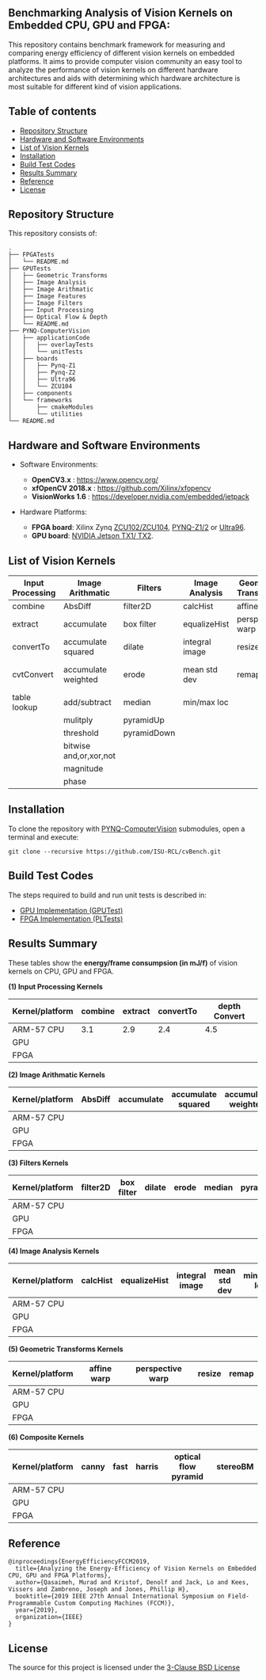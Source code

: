 ## Benchmarking Analysis of Vision Kernels on Embedded CPU, GPU and FPGA:


<p align="justify">

This repository contains benchmark framework for measuring and comparing energy efficiency of different vision kernels on embedded platforms. It aims to provide computer vision community an easy tool to analyze the performance of vision kernels on different hardware architectures and aids with determining which hardware architecture is most suitable for different kind of vision applications.

</p>

## Table of contents 
<!--ts-->
* [Repository Structure](#Repository-Structure) 
* [Hardware and Software Environments](#Hardware-and-Software-Environments)
* [List of Vision Kernels](#List-of-Vision-Kernels)
* [Installation](#Installation) 
* [Build Test Codes](#Build-Test-Codes) 
* [Results Summary](#Results-Summary) 
* [Reference](#reference)
* [License](#license) 
<!--te-->
   
## Repository Structure

This repository consists of:
 ```   
.
├── FPGATests
│   └── README.md
├── GPUTests
│   ├── Geometric Transforms 
│   ├── Image Analysis  
│   ├── Image Arithmatic 
│   ├── Image Features 
│   ├── Image Filters 
│   ├── Input Processing 
│   ├── Optical Flow & Depth 
│   └── README.md 
├── PYNQ-ComputerVision
│   ├── applicationCode 
│   │   ├── overlayTests 
│   │   └── unitTests
│   ├── boards
│   │   ├── Pynq-Z1
│   │   ├── Pynq-Z2
│   │   ├── Ultra96
│   │   └── ZCU104
│   ├── components 
│   └── frameworks
│       ├── cmakeModules 
│       └── utilities    
└── README.md
``` 

## Hardware and Software Environments
* Software Environments:
	* **OpenCV3.x** : https://www.opencv.org/
	* **xfOpenCV 2018.x** : https://github.com/Xilinx/xfopencv
	* **VisionWorks 1.6** : https://developer.nvidia.com/embedded/jetpack
 
* Hardware Platforms:
	* **FPGA board**: Xilinx Zynq [ZCU102/ZCU104](https://www.xilinx.com/products/boards-and-kits/ek-u1-zcu102-g.html), [PYNQ-Z1/2](http://www.pynq.io/board) or [Ultra96](http://zedboard.org/product/ultra96).
	* **GPU board**: [NVIDIA Jetson TX1/ TX2](https://developer.nvidia.com/embedded/buy/jetson-tx2).

 
## List of Vision Kernels

 
| Input Processing | Image Arithmatic | Filters       |  Image Analysis | Geometric Transforms|  Composite Kernels|
| -------------    | -------------    | ------------- | -------------   |    -------------    | --------------------    |
| combine          | AbsDiff          |  filter2D     |calcHist         | affine warp         | canny           |
| extract          | accumulate       |  box filter   |equalizeHist     |perspective warp     | fast       |      | 
| convertTo        |accumulate squared|  dilate   |integral image   | resize                  | harris                |
| cvtConvert       |accumulate weighted| erode        |mean std dev     | remap               | optical flow pyramid   |     
| table lookup     | add/subtract     |  median       |min/max loc      |                     | stereoBM     | 
|                  |  mulitply        | pyramidUp     |                 |                     |                    | 
|                  | threshold        | pyramidDown   |                 |                     |                 | 
|             | bitwise and,or,xor,not|               |                 |                     |                   | 
|                  | magnitude        |               |                 |                     |                    | 
|                  | phase            |               |                 |                     |                      | 
 


## Installation

To clone the repository with [PYNQ-ComputerVision](https://github.com/Xilinx/PYNQ-ComputerVision.git) submodules, open a terminal and execute:

```
git clone --recursive https://github.com/ISU-RCL/cvBench.git
```
## Build Test Codes 
The steps required to build and run unit tests is described in:

+ [GPU Implementation  (GPUTest)](GPUTests/README.md)  
+ [FPGA Implementation (PLTests)](FPGATests/README.md)

## Results Summary

These tables show the **energy/frame consumpsion (in mJ/f)** of vision kernels on CPU, GPU and FPGA.  
 
 **(1) Input Processing Kernels**
 
| Kernel/platform | combine | extract | convertTo| depth Convert |  
| ---------	| ------  | ------  | -------  	|    ------  |      
| ARM-57 CPU	|   3.1      |  2.9	    |	 2.4       |     4.5       |          
| GPU           |	  |  	    |	     	|            |            
| FPGA      	|  	  |	    |           |            | 		    
 

 **(2) Image Arithmatic Kernels**

| Kernel/platform		| AbsDiff | accumulate | accumulate squared	| accumulate weighted | add/subtract | mulitply| threshold | bitwise and,or,xor,not| magnitude | phase|
| ---------					| ------  | ------  | -------  	|    ------  |     ------   |     ------  |     ------   |    ------  |     ------   |    ------   |  
|    ARM-57 CPU			|         |  	     	|	        	|            |              |          |  	     	|	        	|            |              |  
|    GPU		|         |  	     	|	        	|            |              |          |  	     	|	        	|            |              |  
|    FPGA			|         |  	     	|	        	|            |              |          |  	     	|	        	|            |              |  

 **(3) Filters Kernels**

| Kernel/platform		| filter2D | box filter | dilate	| erode | median | pyramidUp| pyramidDown|
| ---------					| ------  | ------  | -------  	|    ------  |     ------   |   ------  |     ------   |  
|    ARM-57 CPU			|         |  	     	|	        	|            |              |           |              | 
|    GPU      			|	  			|  	     	|	     			|           |              |            |              | 
|    FPGA      			|	  			|  	     	|	     			|            |              |           |              | 


 **(4) Image Analysis Kernels**

| Kernel/platform		| calcHist | equalizeHist | integral image	| mean std dev | min/max loc |
| ---------					| ------  | ------  | -------  	|    ------  |     ------   |  
|    ARM-57 CPU			|         |  	     	|	        	|            |              | 
|    GPU      			|	  			|  	     	|	     			|            |              | 
|    FPGA      			|	  			|  	     	|	     			|            |              | 
 
 **(5) Geometric Transforms Kernels**

| Kernel/platform		| affine warp  | perspective warp  | resize 	| remap |  
| ---------					| ------  | ------  | -------  	|    ------  |     
|    ARM-57 CPU			|         |  	     	|	        	|            |          
|    GPU      			|	  			|  	     	|	          |              | 
|    FPGA      			|	  			|  	     	|	          |              | 


 **(6) Composite Kernels**

| Kernel/platform		| canny | fast | harris 	| optical flow pyramid |  stereoBM
| ---------					| ------  | ------  | -------  	|    ------  |   ------  |     
|    ARM-57 CPU			|         |  	     	|	        	|            |   |          
|    GPU      			|	  			|  	     	|	          |              |  |  
|    FPGA      			|	  			|  	     	|	          |              |  |  


  
## Reference 

```
@inproceedings{EnergyEfficiencyFCCM2019,
  title={Analyzing the Energy-Efficiency of Vision Kernels on Embedded CPU, GPU and FPGA Platforms},
  author={Qasaimeh, Murad and Kristof, Denolf and Jack, Lo and Kees, Vissers and Zambreno, Joseph and Jones, Phillip H},
  booktitle={2019 IEEE 27th Annual International Symposium on Field-Programmable Custom Computing Machines (FCCM)},
  year={2019},
  organization={IEEE}
}
```
## License
The source for this project is licensed under the [3-Clause BSD License](LICENSE)
